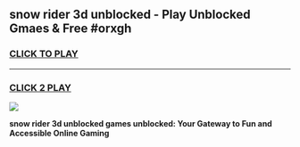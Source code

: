 
## snow rider 3d unblocked - Play Unblocked Gmaes & Free #orxgh
<h3>
<a href="https://premium.freeplayer.one?title=snow_rider_3d_unblocked&ref=03M">CLICK TO PLAY</a></h3>
<hr>

<h3>
<a href="https://premium.freeplayer.one?title=snow_rider_3d_unblocked&ref=03M">CLICK 2 PLAY</a>
  
</h3>

<a href="https://premium.freeplayer.one?title=snow_rider_3d_unblocked&ref=03M"><img src="https://clearcache.store/games.png"></a>


**snow rider 3d unblocked games unblocked: Your Gateway to Fun and Accessible Online Gaming**
